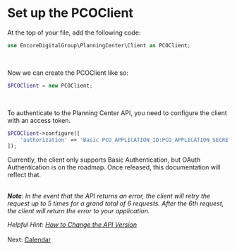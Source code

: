# Set up the PCOClient

At the top of your file, add the following code:

```php
use EncoreDigitalGroup\PlanningCenter\Client as PCOClient;
```
<br  />

Now we can create the PCOClient like so:
```php
$PCOClient = new PCOClient;
```
<br />

To authenticate to the Planning Center API, you need to configure the client with an access token.

```php
$PCOClient->configure([
    'authorization' => 'Basic PCO_APPLICATION_ID:PCO_APPLICATION_SECRET'
]);
```
Currently, the client only supports Basic Authentication, but OAuth Authentication is on the roadmap. Once released, this documentation will reflect that.
<br />
<br />

***Note***: *In the event that the API returns an error, the client will retry the request up to 5 times for a grand total of 6 requests. After the 6th request, the client will return the error to your application.* 

*Helpful Hint: [How to Change the API Version](02-Change-the-API-Version.md)*
<br />
<br />
Next: [Calendar](03-calendar_README.md)
